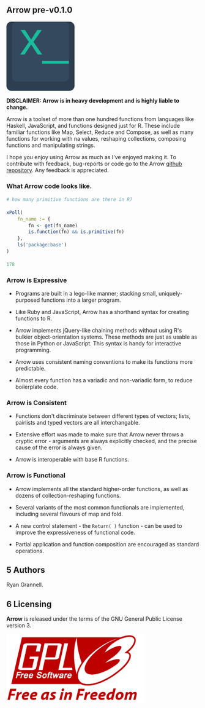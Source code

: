 Arrow pre-v0.1.0
-----------------------------------

<img src="logo.png" height = "180"> </img>

**DISCLAIMER: Arrow is in heavy development and is highly liable to change.**


Arrow is a toolset of more than one hundred functions from languages
like Haskell, JavaScript, and functions designed just for R. These
include familiar functions like Map, Select, Reduce and Compose, as
well as many functions for working with na values, reshaping collections,
composing functions and manipulating strings.

I hope you enjoy using Arrow as much as I've enjoyed making it. To
contribute with feedback, bug-reports or code go to the Arrow
[github repository](https://github.com/rgrannell1/arrow). Any feedback is
appreciated.

### What Arrow code looks like.

```r
# how many primitive functions are there in R?

xPoll(
	fn_name := {
		fn <- get(fn_name)
		is.function(fn) && is.primitive(fn)
	},
	ls('package:base')
)

178
```

### Arrow is Expressive

* Programs are built in a lego-like manner; stacking small,
uniquely-purposed functions into a larger program.

* Like Ruby and JavaScript, Arrow has a shorthand syntax
for creating functions to R.

* Arrow implements jQuery-like chaining methods without using R's bulkier
object-orientation systems. These methods are just as usable as those in
Python or JavaScript. This syntax is handy for interactive programming.

* Arrow uses consistent naming conventions to make its functions more predictable.

* Almost every function has a variadic and non-variadic form, to
reduce boilerplate code.

### Arrow is Consistent

* Functions don't discriminate between different types of vectors; lists, pairlists
and typed vectors are all interchangable.

* Extensive effort was made to make sure that Arrow never throws
a cryptic error - arguments are always explicitly checked, and the precise
cause of the error is always given.

* Arrow is interoperable with base R functions.

### Arrow is Functional

* Arrow implements all the standard higher-order functions,
as well as dozens of collection-reshaping functions.

* Several variants of the most common functionals are implemented,
including several flavours of map and fold.

* A new control statement - the ```Return( )``` function - can
be used to improve the expressiveness of functional code.

* Partial application and function composition are encouraged
as standard operations.

## 5 Authors

Ryan Grannell.

## 6 Licensing

**Arrow** is released under the terms of the GNU General Public License version 3.

<img src="gpl3.png" height = "180"> </img>

